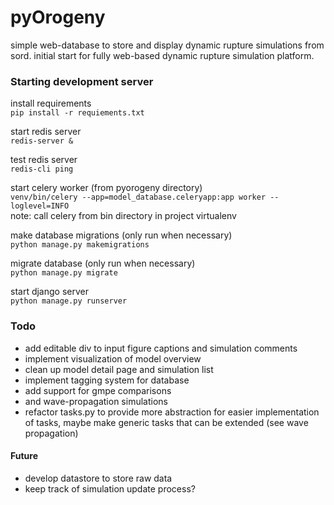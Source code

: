 # pyOrogeny
simple web-database to store and display dynamic rupture simulations from sord. initial start for fully web-based dynamic rupture simulation platform.


### Starting development server

install requirements<br>
``` pip install -r requiements.txt ```<br>

start redis server <br>
``` redis-server & ```

test redis server <br>
``` redis-cli ping ```

start celery worker (from pyorogeny directory) <br>
``` venv/bin/celery --app=model_database.celeryapp:app worker --loglevel=INFO ```
<br>
note: call celery from bin directory in project virtualenv<br>

make database migrations (only run when necessary)<br>
``` python manage.py makemigrations ```<br>

migrate database (only run when necessary)<br>
``` python manage.py migrate ``` <br>

start django server <br>
``` python manage.py runserver ``` <br>


### Todo
* add editable div to input figure captions and simulation comments
* implement visualization of model overview
* clean up model detail page and simulation list
* implement tagging system for database
* add support for gmpe comparisons
* and wave-propagation simulations
* refactor tasks.py to provide more abstraction for easier implementation of tasks, maybe make generic tasks that can be extended (see wave propagation)

#### Future
* develop datastore to store raw data
* keep track of simulation update process?






